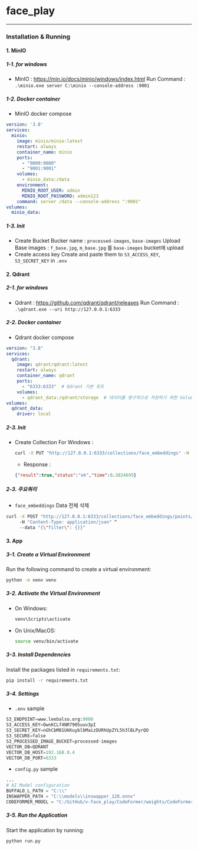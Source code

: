 # face_play
---
### Installation & Running
#### 1. MinIO
##### 1-1. for windows
- MinIO : https://min.io/docs/minio/windows/index.html
  Run Command : `.\minio.exe server C:\minio --console-address :9001`
##### 1-2. Docker container
- MinIO docker compose
```yaml
version: '3.8'
services:
  minio:
    image: minio/minio:latest
    restart: always
    container_name: minio
    ports:
      - "9000:9000"
      - "9001:9001"
    volumes:
      - minio_data:/data
    environment:
      MINIO_ROOT_USER: admin
      MINIO_ROOT_PASSWORD: admin123
    command: server /data --console-address ":9001"
volumes:
  minio_data:
```
##### 1-3. Init
- Create Bucket
  Bucker name : `processed-images`, `base-images`
  Upload Base images : `f_base.jpg`, `m_base.jpg` 를 `base-images` bucket에 upload
- Create access key
  Create and paste them to `S3_ACCESS_KEY`, `S3_SECRET_KEY` in `.env`
#### 2. Qdrant
##### 2-1. for windows
- Qdrant : https://github.com/qdrant/qdrant/releases
  Run Command : `.\qdrant.exe --uri http://127.0.0.1:6333`
##### 2-2. Docker container
- Qdrant docker compose
```yaml
version: "3.8"
services:
  qdrant:
    image: qdrant/qdrant:latest
    restart: always
    container_name: qdrant
    ports:
      - "6333:6333"  # Qdrant 기본 포트
    volumes:
      - qdrant_data:/qdrant/storage  # 데이터를 영구적으로 저장하기 위한 Volume 설정
volumes:
  qdrant_data:
    driver: local
```
##### 2-3. Init
- Create Collection
  For Windows :
  ```bash
  curl -X PUT "http://127.0.0.1:6333/collections/face_embeddings" -H "Content-Type: application/json" -d "{\"vectors\":{\"size\":512,\"distance\":\"Cosine\"}}"
  ```
  - Response : 
  ```json
  {"result":true,"status":"ok","time":0.3824695}
  ```
##### 2-3. 주요쿼리
- `face_embeddings` Data 전체 삭제
```bash
curl -X POST "http://127.0.0.1:6333/collections/face_embeddings/points/delete" ^
     -H "Content-Type: application/json" ^
     --data "{\"filter\": {}}"
```
#### 3. App
##### 3-1. **Create a Virtual Environment**  
   Run the following command to create a virtual environment:
   ```bash
   python -m venv venv
   ```

##### 3-2. **Activate the Virtual Environment**  
   - On Windows:
     ```bash
     venv\Scripts\activate
     ```
   - On Unix/MacOS:
     ```bash
     source venv/bin/activate
     ```

##### 3-3. **Install Dependencies**  
   Install the packages listed in `requirements.txt`:
   ```bash
   pip install -r requirements.txt
   ```
##### 3-4. Settings
- `.env` sample
```python
S3_ENDPOINT=www.leebalso.org:9000
S3_ACCESS_KEY=OwnKCLf4NR7905uuv3pI
S3_SECRET_KEY=nGhCbM81UHXuyblbMaizDURhUpZYL5h3lBLPyrQO
S3_SECURE=false
S3_PROCESSED_IMAGE_BUCKET=processed-images
VECTOR_DB=QDRANT
VECTOR_DB_HOST=192.168.0.4
VECTOR_DB_PORT=6333
```
- `config.py` sample
```python
...
# AI Model configuration
BUFFALO_L_PATH = "C:\\"
INSWAPPER_PATH = "C:\\models\\inswapper_128.onnx"
CODEFORMER_MODEL = "C:/GitHub/v-face_play/CodeFormer/weights/CodeFormer/codeformer.pth"
```

##### 3-5. **Run the Application**  
   Start the application by running:
   ```bash
   python run.py
   ```